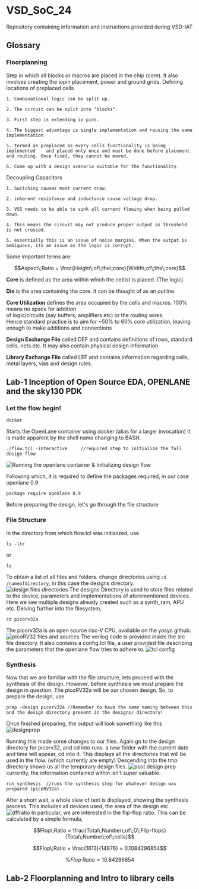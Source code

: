 # VSD_SoC_24
Repository containing information and instructions provided during VSD-IAT

## Glossary
### Floorplanning
Step in which all blocks or macros are placed in the chip (core). It also involves creating the iopin placement, power and ground grids.
Defining locations of preplaced cells

	1. Combinational logic can be split up.  

	2. The circuit can be split into "blocks".  

	3. First step is extending io pins.  

	4. The biggest advantage is single implementation and reusing the same implementation  

	5. termed as preplaced as every cells functionality is being implemented 	and placed only once and must be done before placement and routing. Once fixed, they cannot be moved.  

	6. Come up with a design scenario suitable for the functionality.  

Decoupling Capacitors

	1. Switching causes most current draw.

	2. inherent resistance and inductance cause voltage drop.

	3. VSS needs to be able to sink all current flowing when being pulled down.

	4. This means the circuit may not produce proper output as threshold is not crossed.

	5. essentially this is an issue of noise margins. When the output is ambiguous, its an issue as the logic is corrupt. 
Some important terms are:
```math 
Aspect\;Ratio = \frac{Height\;of\;the\;core}{Width\;of\;the\;core}
```
**Core** is defined as the area within which the netlist is placed. (The logic)  

**Die** is the area containing the core. It can be thought of as an outline.   

**Core Utilization** defines the area occupied by the cells and macros. 100% means no space for addition  
of logic/circuits (say buffers, amplifiers etc) or the routing wires.   
Hence standard practice is to aim for ~50% to 60% core utilization, leaving enough to make additions and connections  

**Design Exchange File** called DEF and contains definitions of rows, standard cells, nets etc. It may also contain physical design information.

**Library Exchange File** called LEF and contains information regarding cells, metal layers, vias and design rules.



## Lab-1 Inception of Open Source EDA, OPENLANE and the sky130 PDK
### Let the flow begin! 
```
docker
```
Starts the OpenLane container using docker (alias for a larger invocation)
It is made apparent by the shell name changing to BASH.
```
./flow.tcl -interactive     //required step to initialize the full design flow
```
![Running the openlane container & Initializing design flow](vsdimages/invokingopenlane.png)

Following which, it is required to define the packages required, in our case openlane 0.9
```
package require openlane 0.9
```
Before preparing the design, let's go through the file structure
### File Structure
In the directory from which flow.tcl was initialized, use 
```
ls -ltr
```
or 
```
ls
```
To obtain a list of all files and folders.
change directories using ```cd /nameofdirectory```, in this case the designs directory.
![design files directories](vsdimages/designfilesdirectory.png)
The designs Directory is used to store files related to the device, parameters and implementations of aforementioned devices. Here we see multiple designs already created such as a synth_ram, APU etc. Delving further into the filesystem,
```
cd picorv32a
```
The picorv32a is an open source risc-V CPU, available on the yosys github. 
![picoRV32 files and sources](vsdimages/picorv32andsrcfiles.png)
The verilog code is provided inside the src file directory.
It also contains a config.tcl file, a user provided file describing the parameters that the openlane flow tries to adhere to.
![tcl config](vsdimages/configtcl.png)
### Synthesis
Now that we are familiar with the file structure, lets proceed with the synthesis of the design. However, before synthesis we must prepare the design in question. The picoRV32a will be our chosen design. So, to prepare the design, use
```
prep -design picorv32a //Remember to have the same naming between this and the design directory present in the designs/ directory!
```
Once finished preparing, the output will look something like this
![designprep](vsdimages/designprep.png)

Running this made some changes to our files. Again go to the design directory for picorv32, and cd into runs. a new folder with the current date and time will appear, cd into it. This displays all the directories that will be used in the flow. (which currently are empty) Descending into the tmp directory shows us all the temporary design files.
![post design prep](vsdimages/prepdesignrunfile.png)
currently, the information contained within isn't super valuable. 
```
run_synthesis  //runs the synthesis step for whatever design was prepared (picoRV32a)
```
After a short wait, a whole slew of text is displayed, showing the synthesis process. This includes all devices used, the area of the design etc. 
![dffratio](vsdimages/dffratio.png)
In particular, we are interested in the flip-flop ratio. This can be calculated by a simple formula,
```math
Flop\;Ratio = \frac{Total\;Number\;of\;D\;Flip-flops}{Total\;Number\;of\;cells}
```
```math
Flop\;Ratio = \frac{1613}{14876} = 0.1084296854
```
```math
\%Flop\;Ratio = 10.84296854
```
## Lab-2 Floorplanning and Intro to library cells
### 